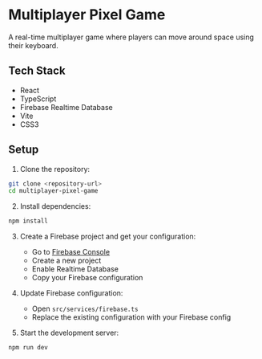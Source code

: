 # Multiplayer Pixel Game

A real-time multiplayer game where players can move around space using their keyboard.


## Tech Stack

- React
- TypeScript
- Firebase Realtime Database
- Vite
- CSS3


## Setup

1. Clone the repository:
```bash
git clone <repository-url>
cd multiplayer-pixel-game
```

2. Install dependencies:
```bash
npm install
```
3. Create a Firebase project and get your configuration:
   - Go to [Firebase Console](https://console.firebase.google.com/)
   - Create a new project
   - Enable Realtime Database
   - Copy your Firebase configuration

4. Update Firebase configuration:
   - Open `src/services/firebase.ts`
   - Replace the existing configuration with your Firebase config

5. Start the development server:
```bash
npm run dev
```


